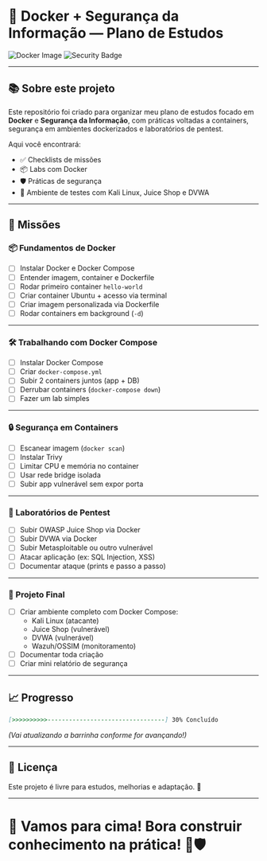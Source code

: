 # 🐳 Docker + Segurança da Informação — **Plano de Estudos**

![Docker Image](https://img.shields.io/badge/Docker-Learning-blue?logo=docker)
![Security Badge](https://img.shields.io/badge/Security-Focused-critical?logo=cybersecurity)

---

## 📚 Sobre este projeto

Este repositório foi criado para organizar meu plano de estudos focado em **Docker** e **Segurança da Informação**, com práticas voltadas a containers, segurança em ambientes dockerizados e laboratórios de pentest.

Aqui você encontrará:
- ✅ Checklists de missões
- 📦 Labs com Docker
- 🛡️ Práticas de segurança
- 🐧 Ambiente de testes com Kali Linux, Juice Shop e DVWA

---

## 🎯 Missões

### 📦 Fundamentos de Docker
- [ ] Instalar Docker e Docker Compose
- [ ] Entender imagem, container e Dockerfile
- [ ] Rodar primeiro container `hello-world`
- [ ] Criar container Ubuntu + acesso via terminal
- [ ] Criar imagem personalizada via Dockerfile
- [ ] Rodar containers em background (`-d`)

---

### 🛠️ Trabalhando com Docker Compose
- [ ] Instalar Docker Compose
- [ ] Criar `docker-compose.yml`
- [ ] Subir 2 containers juntos (app + DB)
- [ ] Derrubar containers (`docker-compose down`)
- [ ] Fazer um lab simples

---

### 🔒 Segurança em Containers
- [ ] Escanear imagem (`docker scan`)
- [ ] Instalar Trivy
- [ ] Limitar CPU e memória no container
- [ ] Usar rede bridge isolada
- [ ] Subir app vulnerável sem expor porta

---

### 🧪 Laboratórios de Pentest
- [ ] Subir OWASP Juice Shop via Docker
- [ ] Subir DVWA via Docker
- [ ] Subir Metasploitable ou outro vulnerável
- [ ] Atacar aplicação (ex: SQL Injection, XSS)
- [ ] Documentar ataque (prints e passo a passo)

---

### 🚀 Projeto Final
- [ ] Criar ambiente completo com Docker Compose:
    - Kali Linux (atacante)
    - Juice Shop (vulnerável)
    - DVWA (vulnerável)
    - Wazuh/OSSIM (monitoramento)
- [ ] Documentar toda criação
- [ ] Criar mini relatório de segurança

---

## 📈 Progresso
```markdown
[>>>>>>>>>>---------------------------------] 30% Concluído
```

*(Vai atualizando a barrinha conforme for avançando!)*

---

## 📜 Licença
Este projeto é livre para estudos, melhorias e adaptação. 🚀

---

# 🚀 Vamos para cima! Bora construir conhecimento na prática! 🐳🛡️
